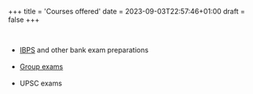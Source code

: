 +++
title = 'Courses offered'
date = 2023-09-03T22:57:46+01:00
draft = false
+++


</br>

- [IBPS](https://www.ibps.in/) and other bank exam preparations </br> </br>
- [Group exams](https://iasexamportal.com/forum/info-list-civil-service-examination-all-groups) </br> </br>
- UPSC exams </br> </br>
